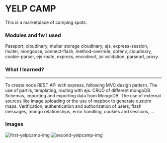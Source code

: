# YELP CAMP

<p>This is a marketplace of camping spots. </p>
<h3>Modules and fw I used</h3>
Passport, cloudinary, multer storage cloudinary, ejs, express-session, multer, mongoose, connect-flash, method-override, dotenv, cloudinary, cookie-parser, ejs-mate, express, encodeurl, joi validation, parseurl, proxy.

<h3>What I learned? </h3>
<hr>
To create node REST API with express, following MVC design pattern. The use of partils, templating, routing with ejs.
CRUD of different mongoDB Schemas, importing and exporting data from MongoDB. The use of external sources like image uploading or the use of mapbox to generate custom maps. Verification, authentication and authorization of users, flash messages, mongo relationships, error handling, cookies and sessions, ...


<h3>Images</h3>

![first-yelpcamp-img](https://user-images.githubusercontent.com/88792194/152976673-3a6b9456-0000-4f28-8338-8c511014ccc8.png)
![second-yelpcamp-img](https://user-images.githubusercontent.com/88792194/152976693-abe2e695-2ffb-4300-96ff-c9527bb31740.png)
